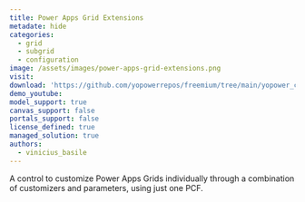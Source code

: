 ```yaml
---
title: Power Apps Grid Extensions
metadate: hide
categories:
  - grid
  - subgrid
  - configuration
image: /assets/images/power-apps-grid-extensions.png
visit: 
download: 'https://github.com/yopowerrepos/freemium/tree/main/yopower_components/yopower_page'
demo_youtube: 
model_support: true
canvas_support: false
portals_support: false
license_defined: true
managed_solution: true
authors:
  - vinicius_basile
---
```

A control to customize Power Apps Grids individually through a combination of customizers and parameters, using just one PCF.
